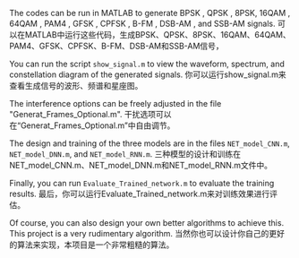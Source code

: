 The codes can be run in MATLAB to generate BPSK , QPSK , 8PSK, 16QAM , 64QAM , PAM4 , GFSK , CPFSK , B-FM , DSB-AM , and SSB-AM signals. 
可以在MATLAB中运行这些代码，生成BPSK、QPSK、8PSK、16QAM、64QAM、PAM4、GFSK、CPFSK、B-FM、DSB-AM和SSB-AM信号，

You can run the script `show_signal.m` to view the waveform, spectrum, and constellation diagram of the generated signals.
你可以运行show_signal.m来查看生成信号的波形、频谱和星座图。

The interference options can be freely adjusted in the file "Generat_Frames_Optional.m". 
干扰选项可以在“Generat_Frames_Optional.m”中自由调节。

The design and training of the three models are in the files `NET_model_CNN.m`, `NET_model_DNN.m`, and `NET_model_RNN.m`.
三种模型的设计和训练在NET_model_CNN.m、NET_model_DNN.m和NET_model_RNN.m文件中。

Finally, you can run `Evaluate_Trained_network.m` to evaluate the training results. 
最后，你可以运行Evaluate_Trained_network.m来对训练效果进行评估。

Of course, you can also design your own better algorithms to achieve this. This project is a very rudimentary algorithm.
当然你也可以设计你自己的更好的算法来实现，本项目是一个非常粗糙的算法。
